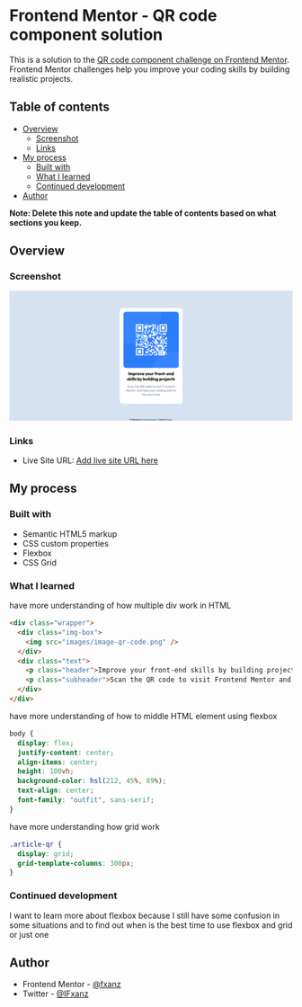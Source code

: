 # Frontend Mentor - QR code component solution

This is a solution to the [QR code component challenge on Frontend Mentor](https://www.frontendmentor.io/challenges/qr-code-component-iux_sIO_H). Frontend Mentor challenges help you improve your coding skills by building realistic projects.

## Table of contents

- [Overview](#overview)
  - [Screenshot](#screenshot)
  - [Links](#links)
- [My process](#my-process)
  - [Built with](#built-with)
  - [What I learned](#what-i-learned)
  - [Continued development](#continued-development)
- [Author](#author)

**Note: Delete this note and update the table of contents based on what sections you keep.**

## Overview

### Screenshot

![](./screenshot.jpg)

### Links

- Live Site URL: [Add live site URL here](https://fxanz.github.io/QR-code-component/)

## My process

### Built with

- Semantic HTML5 markup
- CSS custom properties
- Flexbox
- CSS Grid

### What I learned

have more understanding of how multiple div work in HTML

```html
<div class="wrapper">
  <div class="img-box">
    <img src="images/image-qr-code.png" />
  </div>
  <div class="text">
    <p class="header">Improve your front-end skills by building projects</p>
    <p class="subheader">Scan the QR code to visit Frontend Mentor and take your coding skills to the next level</p>
  </div>
</div>
```

have more understanding of how to middle HTML element using flexbox

```css
body {
  display: flex;
  justify-content: center;
  align-items: center;
  height: 100vh;
  background-color: hsl(212, 45%, 89%);
  text-align: center;
  font-family: "outfit", sans-serif;
}
```

have more understanding how grid work

```css
.article-qr {
  display: grid;
  grid-template-columns: 300px;
}
```

### Continued development

I want to learn more about flexbox because I still have some confusion in some situations and to find out when is the best time to use flexbox and grid or just one

## Author

- Frontend Mentor - [@fxanz](https://www.frontendmentor.io/profile/fxanz)
- Twitter - [@IFxanz](https://twitter.com/IFxanz)
